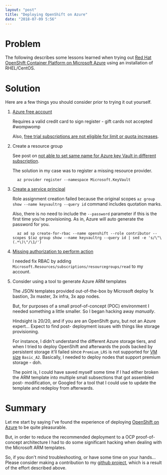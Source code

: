 ```yaml
---
layout: "post"
title: "Deploying OpenShift on Azure"
date: "2018-07-09 5:56"
---
```


# Problem

The following describes some lessons learned when trying out [Red Hat OpenShift Container Platform on Microsoft Azure](https://access.redhat.com/documentation/en-us/reference_architectures/2018/html-single/deploying_and_managing_openshift_3.9_on_azure/) using an installation of RHEL/CentOS.

# Solution

Here are a few things you should consider prior to trying it out yourself.

1. [Azure free account](https://azure.microsoft.com/en-us/free/)

    Requires a valid credit card to sign register - gift cards not accepted #wompwomp

    Also, [free trial subscriptions are not eligible for limit or quota increases](https://docs.microsoft.com/en-us/azure/azure-resource-manager/resource-manager-quota-errors).

2. Create a resource group

    See post on [not able to set same name for Azure key Vault in different subscription](https://stackoverflow.com/questions/37563126/not-able-to-set-same-name-for-azure-key-vault-in-different-subscription).

    The solution in my case was to register a missing resource provider.

         az provider register --namespace Microsoft.KeyVault

3. [Create a service principal](https://docs.microsoft.com/en-us/azure/virtual-machines/linux/openshift-prerequisites#create-a-service-principal)

    Role assignment creation failed because the original scopes `az group show --name keyvaultrg --query id` command includes quotation marks.

    Also, there is no need to include the `--password` parameter if this is the first time you’re provisioning. As in, Azure will auto generate the password for you.

         az ad sp create-for-rbac --name openshift --role contributor --scopes $(az group show --name keyvaultrg --query id | sed -e 's/\"\(.*\)\"/\1/')

4. [Missing authorization to perform action](https://blogs.msdn.microsoft.com/azure4fun/2016/10/20/common-problem-when-using-azure-resource-groups-rbac/)

    I needed fix RBAC by adding `Microsoft.Resources/subscriptions/resourcegroups/read` to my account.

5. Consider using a tool to generate Azure ARM templates

    The JSON templates provided out-of-the-box by Microsoft deploy 1x bastion, 3x master, 3x infra, 3x app nodes.

    But, for purposes of a small proof-of-concept (POC) environment I needed something a little smaller. So I began hacking away _manually_.

    Hindsight is 20/20, and if you are an OpenShift guru, but not an Azure expert... Expect to find post- deployment issues with things like storage provisioning.

    For instance, I didn't understand the different Azure storage tiers, and when I tried to deploy OpenShift and afterwards the pods backed by persistent storage it'll failed since `Premium_LRS` is not supported for [VM size](https://docs.microsoft.com/en-us/azure/virtual-machines/windows/sizes-general) `Basic_A2`. Basically, I needed to deploy nodes that support premium storage - doh.

    The point is, I could have saved myself some time if I had either broken the ARM template into multiple small subsections that got assembled post- modification, or Googled for a tool that I could use to update the template and redeploy from afterwards.

# Summary

Let me start by saying I've found the experience of deploying [OpenShift on Azure](https://docs.microsoft.com/en-us/azure/virtual-machines/linux/openshift-get-started) to be quite pleasurable.

But, in order to reduce the recommended deployment to a OCP proof-of-concept architecture I had to do some significant hacking when dealing with the Microsoft ARM templates.

So, if you don't mind troubleshooting, or have some time on your hands... Please consider making a contribution to my [github project](https://github.com/ecwpz91/openshift-arm-setup), which is a result of the effort described above.
